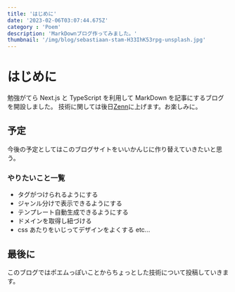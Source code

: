 ```yaml
---
title: 'はじめに'
date: '2023-02-06T03:07:44.675Z'
category : 'Poem'
description: 'MarkDownブログ作ってみました。'
thumbnail: '/img/blog/sebastiaan-stam-H33IhK53rpg-unsplash.jpg'
---
```


# はじめに

勉強がてら Next.js と TypeScript を利用して MarkDown を記事にするブログを開設しました。
技術に関しては後日[Zenn](https://zenn.dev/keisuke114)に上げます。お楽しみに。

## 予定

今後の予定としてはこのブログサイトをいいかんじに作り替えていきたいと思う。

### やりたいこと一覧

- タグがつけられるようにする
- ジャンル分けで表示できるようにする
- テンプレート自動生成できるようにする
- ドメインを取得し紐づける
- css あたりをいじってデザインをよくする
  etc...

## 最後に

このブログではポエムっぽいことからちょっとした技術について投稿していきます。
